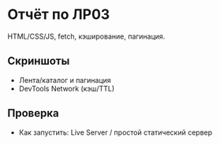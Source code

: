 # Отчёт по ЛР03

HTML/CSS/JS, fetch, кэширование, пагинация.

## Скриншоты
- Лента/каталог и пагинация
- DevTools Network (кэш/TTL)

## Проверка
- Как запустить: Live Server / простой статический сервер
